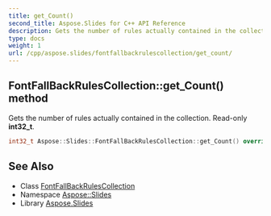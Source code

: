 ```yaml
---
title: get_Count()
second_title: Aspose.Slides for C++ API Reference
description: Gets the number of rules actually contained in the collection. Read-only int32_t.
type: docs
weight: 1
url: /cpp/aspose.slides/fontfallbackrulescollection/get_count/
---
```

## FontFallBackRulesCollection::get_Count() method


Gets the number of rules actually contained in the collection. Read-only **int32_t**.

```cpp
int32_t Aspose::Slides::FontFallBackRulesCollection::get_Count() override
```

## See Also

* Class [FontFallBackRulesCollection](./)
* Namespace [Aspose::Slides](../)
* Library [Aspose.Slides](../../)